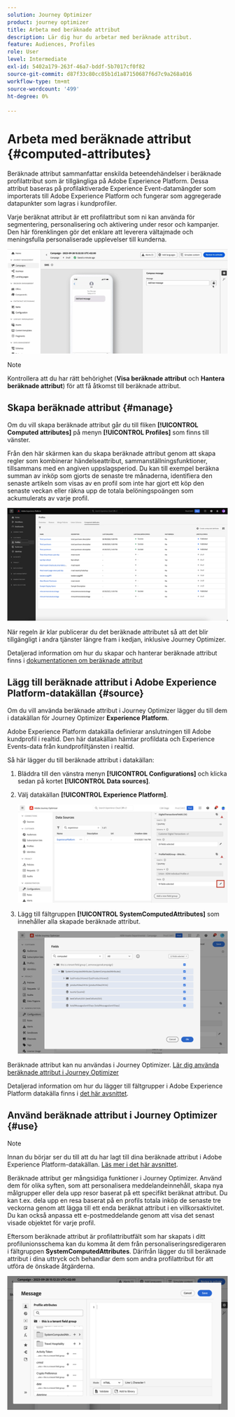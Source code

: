 ```yaml
---
solution: Journey Optimizer
product: journey optimizer
title: Arbeta med beräknade attribut
description: Lär dig hur du arbetar med beräknade attribut.
feature: Audiences, Profiles
role: User
level: Intermediate
exl-id: 5402a179-263f-46a7-bddf-5b7017cf0f82
source-git-commit: d87f33c80cc85b1d1a87150687f6d7c9a268a016
workflow-type: tm+mt
source-wordcount: '499'
ht-degree: 0%

---
```


# Arbeta med beräknade attribut {#computed-attributes}

Beräknade attribut sammanfattar enskilda beteendehändelser i beräknade profilattribut som är tillgängliga på Adobe Experience Platform. Dessa attribut baseras på profilaktiverade Experience Event-datamängder som importerats till Adobe Experience Platform och fungerar som aggregerade datapunkter som lagras i kundprofiler.

Varje beräknat attribut är ett profilattribut som ni kan använda för segmentering, personalisering och aktivering under resor och kampanjer. Den här förenklingen gör det enklare att leverera vältajmade och meningsfulla personaliserade upplevelser till kunderna.


![](../rn/assets/do-not-localize/computed-attributes.gif)


>[!NOTE]
>
>Kontrollera att du har rätt behörighet (**Visa beräknade attribut** och **Hantera beräknade attribut**) för att få åtkomst till beräknade attribut.

## Skapa beräknade attribut {#manage}

Om du vill skapa beräknade attribut går du till fliken **[!UICONTROL Computed attributes]** på menyn **[!UICONTROL Profiles]** som finns till vänster.

Från den här skärmen kan du skapa beräknade attribut genom att skapa regler som kombinerar händelseattribut, sammanställningsfunktioner, tillsammans med en angiven uppslagsperiod. Du kan till exempel beräkna summan av inköp som gjorts de senaste tre månaderna, identifiera den senaste artikeln som visas av en profil som inte har gjort ett köp den senaste veckan eller räkna upp de totala belöningspoängen som ackumulerats av varje profil.

![](assets/computed-attributes.png)

När regeln är klar publicerar du det beräknade attributet så att det blir tillgängligt i andra tjänster längre fram i kedjan, inklusive Journey Optimizer.

Detaljerad information om hur du skapar och hanterar beräknade attribut finns i [dokumentationen om beräknade attribut](https://experienceleague.adobe.com/docs/experience-platform/profile/computed-attributes/overview.html?lang=sv-SE)

## Lägg till beräknade attribut i Adobe Experience Platform-datakällan {#source}

Om du vill använda beräknade attribut i Journey Optimizer lägger du till dem i datakällan för Journey Optimizer **Experience Platform**.

Adobe Experience Platform datakälla definierar anslutningen till Adobe kundprofil i realtid. Den här datakällan hämtar profildata och Experience Events-data från kundprofiltjänsten i realtid.

Så här lägger du till beräknade attribut i datakällan:

1. Bläddra till den vänstra menyn **[!UICONTROL Configurations]** och klicka sedan på kortet **[!UICONTROL Data sources]**.

1. Välj datakällan **[!UICONTROL Experience Platform]**.

   ![](assets/computed-attributes-add.png)

1. Lägg till fältgruppen **[!UICONTROL SystemComputedAttributes]** som innehåller alla skapade beräknade attribut.

   ![](assets/computed-attributes-fieldgroup.png)

Beräknade attribut kan nu användas i Journey Optimizer. [Lär dig använda beräknade attribut i Journey Optimizer](#use)

Detaljerad information om hur du lägger till fältgrupper i Adobe Experience Platform datakälla finns i [det här avsnittet](../datasource/adobe-experience-platform-data-source.md).

## Använd beräknade attribut i Journey Optimizer {#use}

>[!NOTE]
>
>Innan du börjar ser du till att du har lagt till dina beräknade attribut i Adobe Experience Platform-datakällan. [Läs mer i det här avsnittet](#source).

Beräknade attribut ger mångsidiga funktioner i Journey Optimizer. Använd dem för olika syften, som att personalisera meddelandeinnehåll, skapa nya målgrupper eller dela upp resor baserat på ett specifikt beräknat attribut. Du kan t.ex. dela upp en resa baserat på en profils totala inköp de senaste tre veckorna genom att lägga till ett enda beräknat attribut i en villkorsaktivitet. Du kan också anpassa ett e-postmeddelande genom att visa det senast visade objektet för varje profil.

Eftersom beräknade attribut är profilattributfält som har skapats i ditt profilunionsschema kan du komma åt dem från personaliseringsredigeraren i fältgruppen **SystemComputedAttributes**. Därifrån lägger du till beräknade attribut i dina uttryck och behandlar dem som andra profilattribut för att utföra de önskade åtgärderna.

![](assets/computed-attributes-ajo.png)
